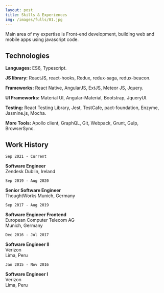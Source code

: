 ```yaml
---
layout: post
title: Skills & Experiences
img: /images/fulls/01.jpg
---
```


Main area of my expertise is Front-end development, building web and mobile apps using javascript code.

## Technologies

**Languages:** ES6, Typescript.

**JS library:** ReactJS, react-hooks, Redux, redux-saga, redux-beacon.

**Frameworks:** React Native, AngularJS, ExtJS, Meteor JS, Jquery.

**UI Frameworks:** Material UI, Angular-Material, Bootstrap, JqueryUI.

**Testing:** React Testing Library, Jest, TestCafe, pact-foundation, Enzyme, Jasmine.js, Mocha.

**More Tools:** Apollo client, GraphQL, Git, Webpack, Grunt, Gulp, BrowserSync.

## Work History

`Sep 2021 - Current`

**Software Engineer**  
Zendesk
Dublin, Ireland

`Sep 2019 - Aug 2020`

**Senior Software Engineer**  
ThoughtWorks
Munich, Germany

`Sep 2017 - Aug 2019`

**Software Engineer Frontend**  
European Computer Telecom AG  
Munich, Germany

`Dec 2016 - Jul 2017`

**Software Engineer II**  
Verizon  
Lima, Peru

`Jan 2015 - Nov 2016`

**Software Engineer I**  
Verizon  
Lima, Peru
